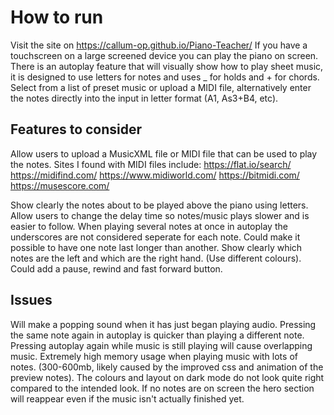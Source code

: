 # How to run
Visit the site on https://callum-op.github.io/Piano-Teacher/ 
If you have a touchscreen on a large screened device you can play the piano on screen.
There is an autoplay feature that will visually show how to play sheet music, it is designed to use letters for notes and uses _ for holds and + for chords.
Select from a list of preset music or upload a MIDI file, alternatively enter the notes directly into the input in letter format (A1, As3+B4, etc).

## Features to consider
Allow users to upload a MusicXML file or MIDI file that can be used to play the notes.
Sites I found with MIDI files include: 
https://flat.io/search/
https://midifind.com/
https://www.midiworld.com/
https://bitmidi.com/
https://musescore.com/

Show clearly the notes about to be played above the piano using letters.
Allow users to change the delay time so notes/music plays slower and is easier to follow.
When playing several notes at once in autoplay the underscores are not considered seperate for each note. Could make it possible to have one note last longer than another.
Show clearly which notes are the left and which are the right hand. (Use different colours).
Could add a pause, rewind and fast forward button.

## Issues
Will make a popping sound when it has just began playing audio.
Pressing the same note again in autoplay is quicker than playing a different note.
Pressing autoplay again while music is still playing will cause overlapping music.
Extremely high memory usage when playing music with lots of notes. (300-600mb, likely caused by the improved css and animation of the preview notes).
The colours and layout on dark mode do not look quite right compared to the intended look.
If no notes are on screen the hero section will reappear even if the music isn't actually finished yet.


